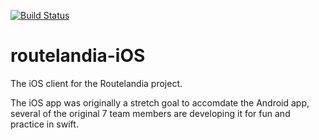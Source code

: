 [![Build Status](https://travis-ci.org/Routelandia/routelandia-iOS.svg?branch=master)](https://travis-ci.org/Routelandia/routelandia-iOS)

# routelandia-iOS
The iOS client for the Routelandia project. 

The iOS app was originally a stretch goal to accomdate the Android app, several of the original 7 
team members are developing it for fun and practice in swift.


